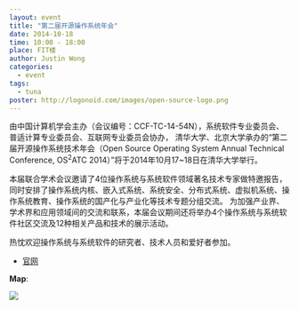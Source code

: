 ```yaml
---
layout: event
title: "第二届开源操作系统年会"
date: 2014-10-18
time: 10:00 - 18:00
place: FIT楼
author: Justin Wong
categories:
  - event
tags:
  - tuna
poster: http://logonoid.com/images/open-source-logo.png
---
```


由中国计算机学会主办（会议编号：CCF-TC-14-54N），系统软件专业委员会、普适计算专业委员会、互联网专业委员会协办，
清华大学、北京大学承办的“第二届开源操作系统技术年会（Open Source Operating System Annual Technical Conference, OS<sup>2</sup>ATC 2014）”将于2014年10月17~18日在清华大学举行。

本届联合学术会议邀请了4位操作系统与系统软件领域著名技术专家做特邀报告，
同时安排了操作系统内核、嵌入式系统、系统安全、分布式系统、虚拟机系统、操作系统教育、操作系统的国产化与产业化等技术专题分组交流。
为加强产业界、学术界和应用领域间的交流和联系，本届会议期间还将举办4个操作系统与系统软件社区交流及12种相关产品和技术的展示活动。

热忱欢迎操作系统与系统软件的研究者、技术人员和爱好者参加。  

- [官网](http://soft.cs.tsinghua.edu.cn/os2atc2014/index.html)

<!--more-->

**Map**:

![](http://soft.cs.tsinghua.edu.cn/os2atc2014/images/didian.gif)
